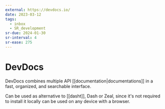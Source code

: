 ```yaml
---
external: https://devdocs.io/
date: 2023-03-12
tags:
  - inbox
  - SR_development
sr-due: 2024-01-30
sr-interval: 4
sr-ease: 275
---
```


# DevDocs

DevDocs combines multiple API [[documentation|documentations]] in a fast,
organized, and searchable interface.

Can be used as alternative to [[dasht]], Dash or Zeal, since it's not required
to install it locally can be used on any device with a browser.
